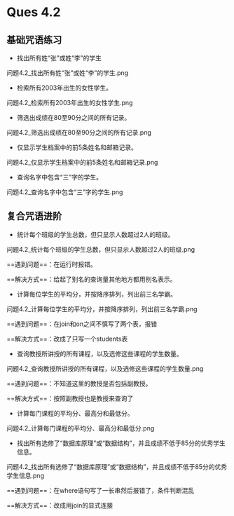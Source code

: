 # Ques 4.2

## 基础咒语练习

- 找出所有姓“张”或姓“李”的学生

问题4.2_找出所有姓“张”或姓“李”的学生.png

- 检索所有2003年出生的女性学生。

问题4.2_检索所有2003年出生的女性学生.png

- 筛选出成绩在80至90分之间的所有记录。

问题4.2_筛选出成绩在80至90分之间的所有记录.png

- 仅显示学生档案中的前5条姓名和邮箱记录。

问题4.2_仅显示学生档案中的前5条姓名和邮箱记录.png

- 查询名字中包含“三”字的学生。

问题4.2_查询名字中包含“三”字的学生.png

## 复合咒语进阶

- 统计每个班级的学生总数，但只显示人数超过2人的班级。

问题4.2_统计每个班级的学生总数，但只显示人数超过2人的班级.png

==遇到问题==：在运行时报错。

==解决方式==：给起了别名的查询量其他地方都用别名表示。

- 计算每位学生的平均分，并按降序排列，列出前三名学霸。

问题4.2_计算每位学生的平均分，并按降序排列，列出前三名学霸.png

==遇到问题==：在join和on之间不慎写了两个表，报错

==解决方式==：改成了只写一个students表

- 查询教授所讲授的所有课程，以及选修这些课程的学生数量。

问题4.2_查询教授所讲授的所有课程，以及选修这些课程的学生数量.png

==遇到问题==：不知道这里的教授是否包括副教授。

==解决方式==：按照副教授也是教授来查询了

- 计算每门课程的平均分、最高分和最低分。

问题4.2_计算每门课程的平均分、最高分和最低分.png

- 找出所有选修了“数据库原理”或“数据结构”，并且成绩不低于85分的优秀学生信息。

问题4.2_找出所有选修了“数据库原理”或“数据结构”，并且成绩不低于85分的优秀学生信息.png

==遇到问题==：在where语句写了一长串然后报错了，条件判断混乱

==解决方式==：改成用join的显式连接

